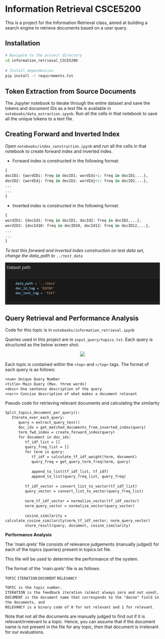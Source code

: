 # Information Retrieval CSCE5200
This is a project for the Information Retrieval class, aimed at building a search engine to retrieve documents based on a user query.

## Installation
```bash
# Navigate to the project directory
cd information_retrieval_CSCE5200

# Install dependencies
pip install -r requirements.txt
```

## Token Extraction from Source Documents
The Jupyter notebook to iterate through the entire dataset and save the tokens and document IDs as a text file is available in `notebooks/data_extraction.ipynb`. Run all the cells in that notebook to save all the unique tokens to a text file.


## Creating Forward and Inverted Index
Open `notebooks/index_construction.ipynb` and run all the cells in that notebook to create forward index and inverted index.
* Forward index is constructed in the following format:
```python
{
docID1: {wordIDi: freq in docID1; wordIdi+1: freq in docID1;...},
docID2: {wordIdj: freq in docID2; wordIdj+1: freq in docID2;...},
...
...
}
```


* Inverted index is constructed in the following format:
```python
{
wordID1: {docId1: freq in docID1, docId2: freq in docID2,...},
wordID2: {docId10: freq in docID10, docId12: freq in docID12,...},
...
...
}
```

*To test this forward and inverted index construction on test data set, change the data_path to `../test_data`*
<p align="center">
  <img src="images/dataset_path.png" />
</p>

## Query Retrieval and Performance Analysis
Code for this topic is in `notebooks/information_retrieval.ipynb`

Queries used in this project are in `input_query/topics.txt`. Each query is structured as the below screen shot.
<p align="center">
  <img src="https://github.com/user-attachments/assets/9fb36301-71ae-4218-8b2b-813640af987d" />
</p>

Each topic is contained within the `<top>` and `</top>` tags. The format of each query is as follows:
```
<num> Unique Query Number
<title> Main Query (Max. three words)
<desc> One sentence description of the query
<narr> Concise description of what makes a document relevant
```
Pseudo code for retrieving relevant documents and calculating the similarity
```
Split_topics_document_per_query():
   Iterate_over_each_query:
      query = extract_query_text()
      doc_ids = get_matched_documents_from_inverted_index(query)
      term_fwd_index = create_forward_index(query)
      for document in doc_ids:
         tf_idf_list = []
         query_freq_list = []
         for term in query:
            tf_idf = calculate_tf_idf_weight(term, document)
            query_freq = get_query_term_freq(term, query)
            
            append_to_list(tf_idf_list, tf_idf)
            append_to_list(query_freq_list, query_freq)
         
         tf_idf_vector = convert_list_to_vector(tf_idf_list)
         query_vector = convert_list_to_vector(query_freq_list)

         norm_tf_idf_vector = normalize_vector(tf_idf_vector)
         norm_query_vector = normalize_vector(query_vector)

         cosine_similarity = calculate_cosine_similarity(norm_tf_idf_vector, norm_query_vector)
         store_result(query, document, cosine_similarity)
```

**Performance Analysis**

The 'main.qrels' file consists of relevance judgements (manually judged) for each of the topics (queries) present in topics.txt file.

This file will be used to determine the performance of the system.

The format of the 'main.qrels' file is as follows:

`TOPIC`    `ITERATION`    `DOCUMENT`    `RELEVANCY` 

```
TOPIC is the topic number,
ITERATION is the feedback iteration (almost always zero and not used),
DOCUMENT is the document name that corresponds to the "docno" field in the documents, and
RELEVANCY is a binary code of 0 for not relevant and 1 for relevant.
```

Note that not all the documents are manually judged to find out if it is relevant/irrelevant to a topic. Hence, you can assume
that if the document name is not present in the file for any topic, then that document is irrelevant for our evaluations.
